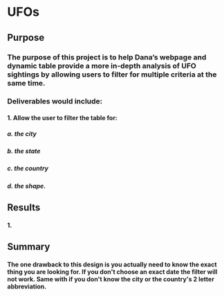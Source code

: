 # UFOs

## Purpose
### The purpose of this project is to help Dana’s webpage and dynamic table provide a more in-depth analysis of UFO sightings by allowing users to filter for multiple criteria at the same time. 
### Deliverables would include:
####  1. Allow the user to filter the table for:
##### a. the city 
##### b. the state 
##### c. the country
##### d. the shape.


## Results
####  1.    


## Summary
#### The one drawback to this design is you actually need to know the exact thing you are looking for.  If you don't choose an exact date the filter will not work.  Same with if you don't know the city or the country's 2 letter abbreviation.   
